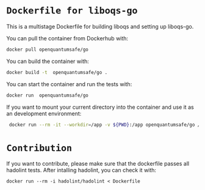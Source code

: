 # `Dockerfile for liboqs-go`

This is a multistage Dockerfile for building liboqs and setting up liboqs-go.

You can pull the container from Dockerhub with:
```bash
docker pull openquantumsafe/go
```
You can build the container with:
```bash
docker build -t  openquantumsafe/go .
```
You can start the container and run the tests with:
```bash
docker run  openquantumsafe/go
```
If you want to mount your current directory into the container and use it as an development environment:
```bash
 docker run --rm -it --workdir=/app -v ${PWD}:/app openquantumsafe/go /bin/bash 
```
# `Contribution`

If you want to contribute, please make sure that the dockerfile passes all hadolint tests.
After intalling hadolint, you can check it with:
```
docker run --rm -i hadolint/hadolint < Dockerfile
```
